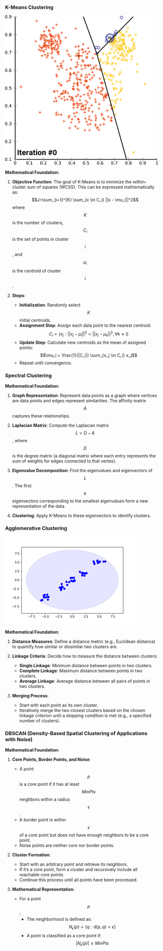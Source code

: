 ### K-Means Clustering
![Alt text](image/K-means_convergence.gif)


**Mathematical Foundation:**
1. **Objective Function**: The goal of K-Means is to minimize the within-cluster sum of squares (WCSS). This can be expressed mathematically as:
$$J=\sum_{i=1}^{K} \sum_{x \in C_i} ||x - \mu_i||^2$$
   where $$K$$ is the number of clusters, $$C_i$$ is the set of points in cluster $$i$$, and $$\mu_i$$ is the centroid of cluster $$i$$.

3. **Steps**:
   - **Initialization**: Randomly select $$K$$ initial centroids.
   - **Assignment Step**: Assign each data point to the nearest centroid:
     $$C_i = \{x_j : ||x_j - \mu_i||^2 < ||x_j - \mu_k||^2, \forall k \neq i\}$$
   - **Update Step**: Calculate new centroids as the mean of assigned points:
     $$\mu_i = \frac{1}{|C_i|} \sum_{x_j \in C_i} x_j$$
   - Repeat until convergence.

### Spectral Clustering

**Mathematical Foundation:**
1. **Graph Representation**: Represent data points as a graph where vertices are data points and edges represent similarities. The affinity matrix $$A$$ captures these relationships.

2. **Laplacian Matrix**: Compute the Laplacian matrix $$L = D - A$$, where $$D$$ is the degree matrix (a diagonal matrix where each entry represents the sum of weights for edges connected to that vertex).

3. **Eigenvalue Decomposition**: Find the eigenvalues and eigenvectors of $$L$$. The first $$k$$ eigenvectors corresponding to the smallest eigenvalues form a new representation of the data.

4. **Clustering**: Apply K-Means to these eigenvectors to identify clusters.

### Agglomerative Clustering
![Alt text](image/animation1.gif)

**Mathematical Foundation:**
1. **Distance Measures**: Define a distance metric (e.g., Euclidean distance) to quantify how similar or dissimilar two clusters are.

2. **Linkage Criteria**: Decide how to measure the distance between clusters:
   - **Single Linkage**: Minimum distance between points in two clusters.
   - **Complete Linkage**: Maximum distance between points in two clusters.
   - **Average Linkage**: Average distance between all pairs of points in two clusters.

3. **Merging Process**:
   - Start with each point as its own cluster.
   - Iteratively merge the two closest clusters based on the chosen linkage criterion until a stopping condition is met (e.g., a specified number of clusters).

### DBSCAN (Density-Based Spatial Clustering of Applications with Noise)

**Mathematical Foundation:**
1. **Core Points, Border Points, and Noise**:
   - A point $$p$$ is a core point if it has at least $$MinPts$$ neighbors within a radius $$\epsilon$$.
   - A border point is within $$\epsilon$$ of a core point but does not have enough neighbors to be a core point.
   - Noise points are neither core nor border points.

2. **Cluster Formation**:
   - Start with an arbitrary point and retrieve its neighbors.
   - If it’s a core point, form a cluster and recursively include all reachable core points.
   - Continue this process until all points have been processed.

3. **Mathematical Representation**:
   - For a point $$p$$:
     - The neighborhood is defined as:
       $$N_\epsilon(p) = \{q : d(p, q) < \epsilon\}$$
     - A point is classified as a core point if:
       $$|N_\epsilon(p)| \geq MinPts$$

